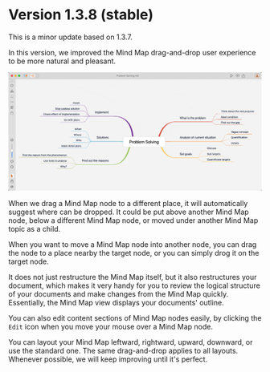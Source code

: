 ﻿# Version 1.3.8 (stable)

This is a minor update based on 1.3.7.

In this version, we improved the Mind Map drag-and-drop user experience to be more natural and pleasant.

![screencast-mindmap-drop-and-drop-enhanced](screencast-mindmap-drop-and-drop-enhanced.gif)

When we drag a Mind Map node to a different place, it will automatically suggest where can be dropped. It could be put above another Mind Map node, below a different Mind Map node, or moved under another Mind Map topic as a child.

When you want to move a Mind Map node into another node, you can drag the node to a place nearby the target node, or you can simply drog it on the target node.

It does not just restructure the Mind Map itself, but it also restructures your document, which makes it very handy for you to review the logical structure of your documents and make changes from the Mind Map quickly. Essentially, the Mind Map view displays your documents' outline.

You can also edit content sections of Mind Map nodes easily, by clicking the `Edit` icon when you move your mouse over a Mind Map node.

You can layout your Mind Map leftward, rightward, upward, downward, or use the standard one. The same drag-and-drop applies to all layouts. Whenever possible, we will keep improving until it's perfect.